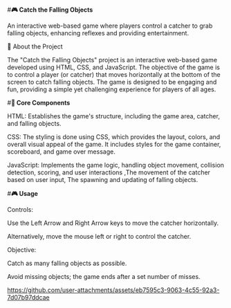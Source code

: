 #**🎮 Catch the Falling Objects**

An interactive web-based game where players control a catcher to grab falling objects, enhancing reflexes and providing entertainment.

📖 About the Project

The "Catch the Falling Objects" project is an interactive web-based game developed using HTML, CSS, and JavaScript. The objective of the game is to control a player (or catcher) that moves horizontally at the bottom of the screen to catch falling objects. The game is designed to be engaging and fun, providing a simple yet challenging experience for players of all ages.


#**🧱 Core Components**

HTML: Establishes the game's structure, including the game area, catcher, and falling objects.

CSS: The styling is done using CSS, which provides the layout, colors, and overall visual appeal of the game. It includes styles for the game container, scoreboard, and game over message.

JavaScript: Implements the game logic, handling object movement, collision detection, scoring, and user interactions ,The movement of the catcher based on user input, The spawning and updating of falling objects.


#**🎮 Usage**

Controls:

Use the Left Arrow and Right Arrow keys to move the catcher horizontally.

Alternatively, move the mouse left or right to control the catcher.

Objective:

Catch as many falling objects as possible.

Avoid missing objects; the game ends after a set number of misses.







https://github.com/user-attachments/assets/eb7595c3-9063-4c55-92a3-7d07b97ddcae

